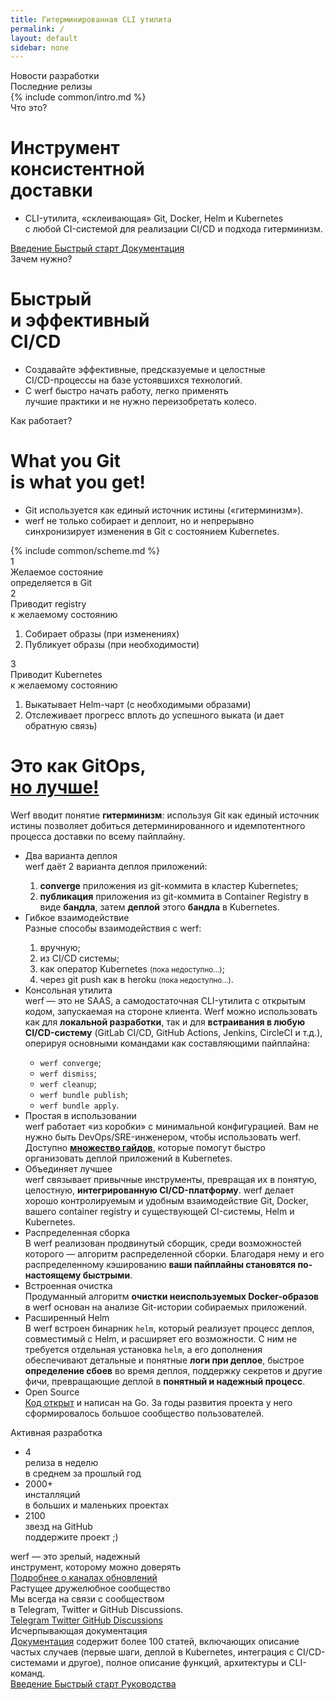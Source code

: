 ```yaml
---
title: Гитерминированная CLI утилита
permalink: /
layout: default
sidebar: none
---
```


<div class="news-and-updates">
    <div class="news-and-updates__block">
        <div class="news-and-updates__title">
            Новости разработки
        </div>
        <div class="news-and-updates__item" id="nau-news"></div>
    </div>
    <div class="news-and-updates__block">
        <div class="news-and-updates__title">
            Последние релизы
        </div>
        <div class="news-and-updates__row" id="nau-releases"></div>
    </div>
</div>

<div class="intro-scheme" id="intro-scheme">
    <div class="page__container intro-scheme__container">
        {% include common/intro.md %}
    </div>
</div>

<div class="intro">
    <div class="intro__bg" id="intro-bg"></div>
    <div class="page__container intro__container">
        <div class="intro__row">
            <div class="intro__row-item" id="intro-title">
                <div class="intro__subtitle">Что это?</div>
                <h1 class="intro__title">Инструмент<br/>консистентной<br/>доставки</h1>
                <ul class="intro__features">
                    <li>CLI-утилита, «склеивающая» Git, Docker, Helm и Kubernetes<br>
                    с любой CI-системой для реализации CI/CD и подхода гитерминизм.</li>
                </ul>
                <div class="intro__btns page__btn-group">
                    <a href="{{ "introduction.html" | true_relative_url }}" target="_blank" class="page__btn page__btn_b page__btn_small">
                        Введение
                    </a>
                    <a href="{{ "documentation/quickstart.html" | true_relative_url }}" target="_blank" class="page__btn page__btn_b page__btn_small">
                        Быстрый старт
                    </a>
                    <a href="{{ "documentation/index.html" | true_relative_url }}" target="_blank" class="page__btn page__btn_b page__btn_small">
                        Документация
                    </a>
                </div>
            </div>
        </div>
    </div>
</div>

<div class="intro">
    <div class="page__container intro__container">
        <div class="intro__row">
            <div class="intro__row-item" id="intro-title">
                <div class="intro__subtitle">Зачем нужно?</div>
                <h1 class="intro__title">Быстрый<br/>и эффективный<br/>CI/CD</h1>
                <ul class="intro__features">
                    <li>Создавайте эффективные, предсказуемые и целостные<br>
                    CI/CD-процессы на базе устоявшихся технологий.</li>
                    <li>С werf быстро начать работу, легко применять<br>
                    лучшие практики и не нужно переизобретать колесо.</li>
                </ul>
            </div>
        </div>
    </div>
</div>

<div class="presentation" id="presentation">
    <div class="page__container presentation__container">
        <div class="presentation__row">
            <div class="presentation__row-item" id="presentation-title">
                <div class="presentation__subtitle">Как работает?</div>
                <h1 class="presentation__title"
                    data-toggle="tooltip" title="Что ты Git'ишь, то и видишь!">
                    What you Git<br/> is what you get!
                </h1>
                <ul class="presentation__features">
                    <li>Git используется как единый источник истины («гитерминизм»).</li>
                    <li>werf не только собирает и деплоит, но и непрерывно<br/>
                    синхронизирует изменения в Git с состоянием Kubernetes.</li>
                </ul>
            </div>
            <div class="presentation__row-item presentation__row-item_scheme">
                {% include common/scheme.md %}
            </div>
        </div>
    </div>
</div>

<div class="page__container">
    <div class="presentation-notes">
        <div class="presentation-notes__item" id="presentation-notes-1">
            <div class="presentation-notes__item-num">1</div>
            <div class="presentation-notes__item-title">
                Желаемое состояние<br>
                определяется в Git
            </div>
            <div class="presentation-notes__item-text"></div>
        </div>
        <div class="presentation-notes__item" id="presentation-notes-2">
            <div class="presentation-notes__item-num">2</div>
            <div class="presentation-notes__item-title">
                Приводит registry<br>
                к желаемому состоянию
            </div>
            <div class="presentation-notes__item-text">
                <ol>
                    <li>
                        Собирает образы (при&nbsp;изменениях)
                    </li>
                    <li>
                        Публикует образы (при&nbsp;необходимости)
                    </li>
                </ol>
            </div>
        </div>
        <div class="presentation-notes__item" id="presentation-notes-3">
            <div class="presentation-notes__item-num">3</div>
            <div class="presentation-notes__item-title">
                Приводит Kubernetes<br>
                к желаемому состоянию
            </div>
            <div class="presentation-notes__item-text">
                <ol>
                    <li>
                        Выкатывает Helm-чарт (с&nbsp;необходимыми образами)
                    </li>
                    <li>
                        Отслеживает прогресс вплоть до успешного выката (и&nbsp;дает обратную связь)
                    </li>
                </ol>
            </div>
        </div>
    </div>
</div>

<div class="welcome">
    <div class="page__container">
        <div class="welcome__content">
            <h1 class="welcome__title">
                Это как GitOps,<br/><a href="https://www.youtube.com/watch?v=FPMuVdW2hYs"><b>но лучше!</b></a>
            </h1>
            <div class="welcome__subtitle">
                Werf вводит понятие <b>гитерминизм</b>: используя Git как единый источник истины позволяет добиться детерминированного и идемпотентного процесса доставки по всему пайплайну.
            </div>
        </div>
    </div>
</div>

<div class="features">
    <div class="page__container">
        <ul class="features__list">
            <li class="features__list-item">
                <div class="features__list-item-icon features__list-item-icon_deploy"></div>
                <div class="features__list-item-title">Два варианта деплоя</div>
                <div class="features__list-item-text">
                    werf даёт 2 варианта деплоя приложений:
                    <ol>
                        <li>
                            <b>converge</b> приложения из git-коммита в кластер Kubernetes;
                        </li>
                        <li>
                            <b>публикация</b> приложения из git-коммита в Container Registry в виде <b>бандла</b>, затем <b>деплой</b> этого <b>бандла</b> в Kubernetes.
                        </li>
                    </ol>
                </div>
            </li>
            <li class="features__list-item">
                <div class="features__list-item-icon features__list-item-icon_usage"></div>
                <div class="features__list-item-title">Гибкое взаимодействие</div>
                <div class="features__list-item-text">
                    Разные способы взаимодействия c werf:
                    <ol>
                        <li>
                            вручную;
                        </li>
                        <li>
                            из CI/CD системы;
                        </li>
                        <li>
                            как оператор Kubernetes <small>(пока недоступно...)</small>;
                        </li>
                        <li>
                            через git push как в heroku <small>(пока недоступно...)</small>.
                        </li>
                    </ol>
                </div>
            </li>
            <li class="features__list-item">
                <div class="features__list-item-icon features__list-item-icon_lifecycle"></div>
                <div class="features__list-item-title">Консольная утилита</div>
                <div class="features__list-item-text">
                    werf — это не SAAS, а самодостаточная CLI-утилита с открытым кодом, запускаемая на стороне клиента. Werf можно использовать как для <b>локальной разработки</b>, так и для <b>встраивания в любую CI/CD-систему</b> (GitLab CI/CD, GitHub Actions, Jenkins, CircleCI и т.д.), оперируя основными командами как составляющими пайплайна:
                    <ul>
                        <li><code>werf converge</code>;</li>
                        <li><code>werf dismiss</code>;</li>
                        <li><code>werf cleanup</code>;</li>
                        <li><code>werf bundle publish</code>;</li>
                        <li><code>werf bundle apply</code>.</li>
                    </ul>
                </div>
            </li>
            <li class="features__list-item">
                <div class="features__list-item-icon features__list-item-icon_kubernetes"></div>
                <div class="features__list-item-title">Простая в использовании</div>
                <div class="features__list-item-text">
                    werf работает «из коробки» с минимальной конфигурацией. Вам не нужно быть DevOps/SRE-инженером, чтобы использовать werf. Доступно <a href="/guides.html"><b>множество гайдов</b></a>, которые помогут быстро организовать деплой приложений в Kubernetes.
                </div>
            </li>
            <li class="features__list-item">
                <div class="features__list-item-icon features__list-item-icon_config"></div>
                <div class="features__list-item-title">Объединяет лучшее</div>
                <div class="features__list-item-text">
                    werf связывает привычные инструменты, превращая их в понятую, целостную, <b>интегрированную CI/CD-платформу</b>. werf делает хорошо контролируемым и удобным взаимодействие Git, Docker, вашего container registry и существующей CI-системы, Helm и Kubernetes.
                </div>
            </li>
            <li class="features__list-item">
                <div class="features__list-item-icon features__list-item-icon_fast"></div>
                <div class="features__list-item-title">Распределенная сборка</div>
                <div class="features__list-item-text">
                    В werf реализован продвинутый сборщик, среди возможностей которого — алгоритм распределенной сборки. Благодаря нему и его распределенному кэшированию <b>ваши пайплайны становятся по-настоящему быстрыми</b>.
                </div>
            </li>
            <li class="features__list-item">
                <div class="features__list-item-icon features__list-item-icon_debug"></div>
                <div class="features__list-item-title">Встроенная очистка</div>
                <div class="features__list-item-text">
                    Продуманный алгоритм <b>очистки неиспользуемых Docker-образов</b> в werf основан на анализе Git-истории собираемых приложений.
                </div>
            </li>
            <li class="features__list-item">
                <div class="features__list-item-icon features__list-item-icon_helm"></div>
                <div class="features__list-item-title">Расширенный Helm</div>
                <div class="features__list-item-text">
                    В werf встроен бинарник <code>helm</code>, который реализует процесс деплоя, совместимый с Helm, и расширяет его возможности. С ним не требуется отдельная установка <code>helm</code>, а его дополнения обеспечивают детальные и понятные <b>логи при деплое</b>, быстрое <b>определение сбоев</b> во время деплоя, поддержку секретов и другие фичи, превращающие деплой в <b>понятный и надежный процесс</b>.
                </div>
            </li>
            <li class="features__list-item features__list-item_special">
                <div class="features__list-item-title">Open Source</div>
                <div class="features__list-item-description">
                    <a href="https://github.com/werf/werf" target="_blank">Код открыт</a> и написан на Go. За годы развития проекта у него сформировалось большое сообщество пользователей.
                </div>
            </li>
        </ul>
    </div>
</div>

<div class="stats">
    <div class="page__container">
        <div class="stats__content">
            <div class="stats__title">Активная разработка</div>
            <ul class="stats__list">
                <li class="stats__list-item">
                    <div class="stats__list-item-num">4</div>
                    <div class="stats__list-item-title">релиза в неделю</div>
                    <div class="stats__list-item-subtitle">в среднем за прошлый год</div>
                </li>
                <li class="stats__list-item">
                    <div class="stats__list-item-num">2000+</div>
                    <div class="stats__list-item-title">инсталляций</div>
                    <div class="stats__list-item-subtitle">в больших и маленьких проектах</div>
                </li>
                <li class="stats__list-item">
                    <div class="stats__list-item-num gh_counter">2100</div>
                    <div class="stats__list-item-title">звезд на GitHub</div>
                    <div class="stats__list-item-subtitle">поддержите проект ;)</div>
                </li>
            </ul>
        </div>
    </div>
</div>

<div class="reliability">
    <div class="page__container">
        <div class="reliability__content">
            <div class="reliability__column">
                <div class="reliability__title">
                    werf — это зрелый, надежный<br>
                    инструмент, которому можно доверять
                </div>
                <a href="{{ "installation.html#все-изменения-в-werf-проходят-через-цепочку-каналов-обновлений" | true_relative_url }}" class="page__btn page__btn_b page__btn_small page__btn_inline">
                    Подробнее о каналах обновлений
                </a>
            </div>
            <div class="reliability__column reliability__column_image">
                <div class="reliability__image"></div>
            </div>
        </div>
    </div>
</div>

<div class="community">
    <div class="page__container">
        <div class="community__content">
            <div class="community__title">Растущее дружелюбное сообщество</div>
            <div class="community__subtitle">Мы всегда на связи с сообществом<br/> в Telegram, Twitter и GitHub Discussions.</div>
            <div class="community__btns">
                <a href="{{ site.social_links[page.lang].telegram }}" target="_blank" class="page__btn page__btn_w community__btn">
                    <span class="page__icon page__icon_telegram"></span>
                    Telegram
                </a>
                <a href="{{ site.social_links[page.lang].twitter }}" target="_blank" class="page__btn page__btn_w community__btn">
                    <span class="page__icon page__icon_twitter"></span>
                    Twitter
                </a>
                <a href="https://github.com/werf/werf/discussions" rel="noopener noreferrer" target="_blank" class="page__btn page__btn_w community__btn">
                    <span class="page__icon page__icon_github"></span>
                    GitHub Discussions
                </a>
            </div>
        </div>
    </div>
</div>

<div class="page__container">
    <div class="documentation">
        <div class="documentation__image">
        </div>
        <div class="documentation__info">
            <div class="documentation__info-title">
                Исчерпывающая документация
            </div>
            <div class="documentation__info-text">
              <a href="{{ "documentation/index.html" | true_relative_url }}">Документация</a> содержит более 100 статей, включающих описание частых случаев (первые шаги, деплой в Kubernetes, интеграция с CI/CD-системами и другое), полное описание функций, архитектуры и CLI-команд.
            </div>
        </div>
        <div class="documentation__btns">
            <a href="{{ "introduction.html" | true_relative_url }}" class="page__btn page__btn_b documentation__btn">
                Введение
            </a>
            <a href="{{ "documentation/quickstart.html" | true_relative_url }}" class="page__btn page__btn_o documentation__btn">
                Быстрый старт
            </a>
            <a href="/guides.html" class="page__btn page__btn_o documentation__btn">
                Руководства
            </a>
        </div>
    </div>
</div>
